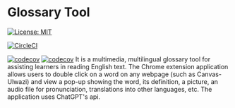 # Glossary Tool

[![License: MIT](https://img.shields.io/badge/License-MIT-yellow.svg)](https://opensource.org/licenses/MIT)

[![CircleCI](https://dl.circleci.com/status-badge/img/gh/Designers-Guild/glossary-tool/tree/master.svg?style=svg&circle-token=dea071ac23f268cbdddac6d29804ebd87a61f34f)](https://dl.circleci.com/status-badge/redirect/gh/Designers-Guild/glossary-tool/tree/master)

[![codecov](https://codecov.io/gh/Designers-Guild/glossary-tool/branch/master/graph/badge.svg?token=4EW0AE35X4)](https://codecov.io/gh/Designers-Guild/glossary-tool)
[![codecov](https://codecov.io/gh/Designers-Guild/glossary-tool/branch/Salmaan/graph/badge.svg?token=4EW0AE35X4)](https://codecov.io/gh/Designers-Guild/glossary-tool)
It is a multimedia, multilingual glossary tool for assisting learners in reading English text. The Chrome extension application allows users to double click on a word on any webpage (such as Canvas- Ulwazi) and view a pop-up showing the word, its definition, a picture, an audio file for pronunciation, translations into other
languages, etc. The application uses ChatGPT's api.
